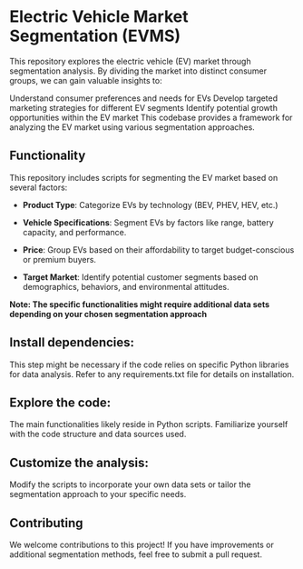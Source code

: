 # Electric Vehicle Market Segmentation (EVMS)


This repository explores the electric vehicle (EV) market through segmentation analysis. 
By dividing the market into distinct consumer groups, we can gain valuable insights to:

Understand consumer preferences and needs for EVs
Develop targeted marketing strategies for different EV segments
Identify potential growth opportunities within the EV market
This codebase provides a framework for analyzing the EV market using various segmentation approaches.

## Functionality
This repository includes scripts for segmenting the EV market based on several factors:

- **Product Type**: Categorize EVs by technology (BEV, PHEV, HEV, etc.)

- **Vehicle Specifications**: Segment EVs by factors like range, battery capacity, and performance.

- **Price**: Group EVs based on their affordability to target budget-conscious or premium buyers.

- **Target Market**: Identify potential customer segments based on demographics, behaviors, and environmental attitudes.


**Note: The specific functionalities might require additional data sets depending on your chosen segmentation approach**


## Install dependencies:

This step might be necessary if the code relies on specific Python libraries for data analysis. Refer to any requirements.txt file for details on installation.

## Explore the code:

The main functionalities likely reside in Python scripts. Familiarize yourself with the code structure and data sources used.
## Customize the analysis:

Modify the scripts to incorporate your own data sets or tailor the segmentation approach to your specific needs.

## Contributing
We welcome contributions to this project! If you have improvements or additional segmentation methods, feel free to submit a pull request.
